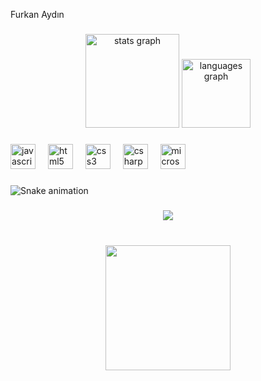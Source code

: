 <p align="left">Furkan Aydın</p>

###

<div align="center">
  <img src="https://github-readme-stats.vercel.app/api?username=furkanveaydin&hide_title=false&hide_rank=false&show_icons=true&include_all_commits=true&count_private=true&disable_animations=false&theme=nightowl&locale=en&hide_border=false&order=1" height="150" alt="stats graph"  />
  <img src="https://github-readme-stats.vercel.app/api/top-langs?username=furkanveaydin&locale=en&hide_title=false&layout=compact&card_width=320&langs_count=3&theme=nightowl&hide_border=false&order=2" height="110" alt="languages graph"  />
</div>

###

<div align="left">
  <img src="https://cdn.jsdelivr.net/gh/devicons/devicon/icons/javascript/javascript-original.svg" height="40" alt="javascript logo"  />
  <img width="12" />
  <img src="https://cdn.jsdelivr.net/gh/devicons/devicon/icons/html5/html5-original.svg" height="40" alt="html5 logo"  />
  <img width="12" />
  <img src="https://cdn.jsdelivr.net/gh/devicons/devicon/icons/css3/css3-original.svg" height="40" alt="css3 logo"  />
  <img width="12" />
  <img src="https://cdn.jsdelivr.net/gh/devicons/devicon/icons/csharp/csharp-original.svg" height="40" alt="csharp logo"  />
  <img width="12" />
  <img src="https://cdn.jsdelivr.net/gh/devicons/devicon/icons/microsoftsqlserver/microsoftsqlserver-plain.svg" height="40" alt="microsoftsqlserver logo"  />
</div>

###

<img src="https://raw.githubusercontent.com/furkanveaydin/furkanveaydin/output/snake.svg" alt="Snake animation" />

###

<div align="center">
  <img src="https://profile-counter.glitch.me/furkanveaydin/count.svg?"  />
</div>

###

<br clear="both">

<div align="center">
  <img height="200" src="https://i.imgflip.com/66o1m8.mp4"  />
</div>

###
